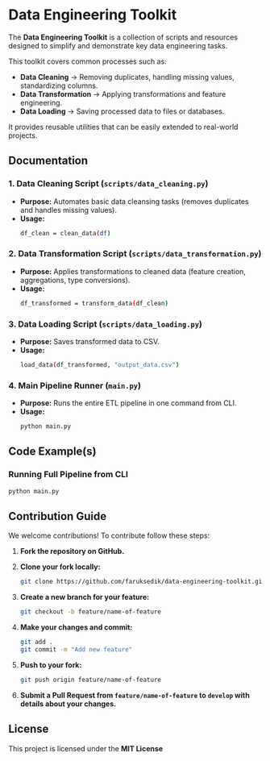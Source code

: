 # Data Engineering Toolkit

The **Data Engineering Toolkit** is a collection of scripts and resources designed to simplify and demonstrate key data engineering tasks.  

This toolkit covers common processes such as:  
- **Data Cleaning** → Removing duplicates, handling missing values, standardizing columns.  
- **Data Transformation** → Applying transformations and feature engineering.  
- **Data Loading** → Saving processed data to files or databases.  

It provides reusable utilities that can be easily extended to real-world projects.


## Documentation

### 1. Data Cleaning Script (`scripts/data_cleaning.py`)
- **Purpose:** Automates basic data cleansing tasks (removes duplicates and handles missing values).  
- **Usage:**  
  ```bash
  df_clean = clean_data(df)
  ```

### 2. Data Transformation Script (`scripts/data_transformation.py`)
- **Purpose:** Applies transformations to cleaned data (feature creation, aggregations, type conversions).  
- **Usage:**  
  ```bash
  df_transformed = transform_data(df_clean)
  ```

### 3. Data Loading Script (`scripts/data_loading.py`)
- **Purpose:** Saves transformed data to CSV.  
- **Usage:**  
  ```bash
  load_data(df_transformed, "output_data.csv")
  ```

### 4. Main Pipeline Runner (`main.py`)
- **Purpose:** Runs the entire ETL pipeline in one command from CLI.  
- **Usage:**  
  ```bash
  python main.py
  ```

## Code Example(s)

### Running Full Pipeline from CLI

```bash
python main.py
```

## Contribution Guide

We welcome contributions! To contribute follow these steps:

1. **Fork the repository on GitHub.**

2. **Clone your fork locally:**
   ```bash
   git clone https://github.com/faruksedik/data-engineering-toolkit.git
   ```   
3. **Create a new branch for your feature:**
   ```bash
   git checkout -b feature/name-of-feature
   ```
4. **Make your changes and commit:**
   ```bash
   git add .
   git commit -m "Add new feature"
   ```
5. **Push to your fork:**
   ```bash
   git push origin feature/name-of-feature
   ```
6. **Submit a Pull Request from `feature/name-of-feature` to `develop` with details about your changes.**

## License

This project is licensed under the **MIT License**
 

